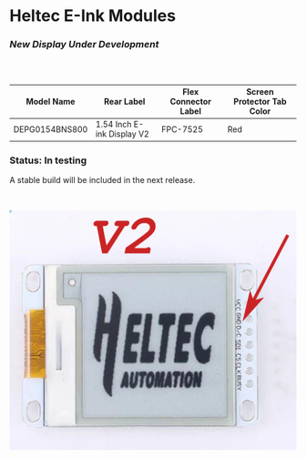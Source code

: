 # Heltec E-Ink Modules
### *New Display Under Development*

## 
<br />

|	Model Name			|	Rear Label					|	Flex Connector Label	|	Screen Protector Tab Color	|
|-----------------------|-------------------------------|---------------------------|-------------------------------|
|	DEPG0154BNS800	    |	1.54 Inch E-ink Display V2	|	FPC-7525				|	Red							|

### Status: In testing
A stable build will be included in the next release.

<br />

![Image of DEPG0154BNS800](docs/Identification/DEPG0154BNS800-Front.jpg)